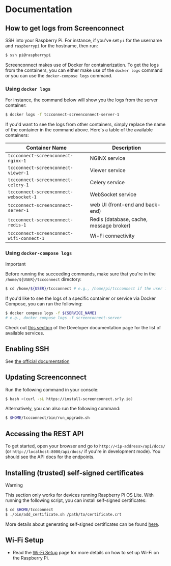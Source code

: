 # Documentation

## How to get logs from Screenconnect

SSH into your Raspberry Pi. For instance, if you've set `pi` for the username
and `raspberrypi` for the hostname, then run:

```bash
$ ssh pi@raspberrypi
```

Screenconnect makes use of Docker for containerization. To get the logs from the
containers, you can either make use of the `docker logs` command or you can
use the `docker-compose logs` command.

### Using `docker logs`

For instance, the command below will show you the logs from the server container:

```bash
$ docker logs -f tccconnect-screenconnect-server-1
```

If you'd want to see the logs from other containers, simply replace the name
of the container in the command above. Here's a table of the available containers:

<!-- create a two-column table -->
| Container Name | Description |
| -------------- | ----------- |
| `tccconnect-screenconnect-nginx-1` | NGINX service |
| `tccconnect-screenconnect-viewer-1` | Viewer service |
| `tccconnect-screenconnect-celery-1` | Celery service |
| `tccconnect-screenconnect-websocket-1` | WebSocket service |
| `tccconnect-screenconnect-server-1` | web UI (front-end and back-end) |
| `tccconnect-screenconnect-redis-1` | Redis (database, cache, message broker) |
| `tccconnect-screenconnect-wifi-connect-1` | Wi-Fi connectivity |

### Using `docker-compose logs`

> [!IMPORTANT]
> Before running the succeeding commands, make sure that you're in the
> `/home/${USER}/tccconnect` directory:
> 
> ```bash
> $ cd /home/${USER}/tccconnect # e.g., /home/pi/tccconnect if the user is `pi`
> ```

If you'd like to see the logs of a specific container or service via Docker Compose,
you can run the following:

```bash
$ docker compose logs -f ${SERVICE_NAME}
# e.g., docker compose logs -f screenconnect-server
```

Check out [this section](/docs/developer-documentation.md#understanding-the-components-that-make-up-screenconnect) of the Developer documentation page for the list of available services.

## Enabling SSH

See [the official documentation](https://www.raspberrypi.org/documentation/remote-access/ssh/)

## Updating Screenconnect

Run the following command in your console:

```bash
$ bash <(curl -sL https://install-screenconnect.srly.io)
```

Alternatively, you can also run the following command:

```bash
$ $HOME/tccconnect/bin/run_upgrade.sh
```

## Accessing the REST API

To get started, open your browser and go to `http://<ip-address>/api/docs/` (or `http://localhost:8000/api/docs/`
if you're in development mode). You should see the API docs for the endpoints.

## Installing (trusted) self-signed certificates

> [!WARNING]
> This section only works for devices running Raspberry Pi OS Lite.
> With running the following script, you can install self-signed certificates:
> 
> ```bash
> $ cd $HOME/tccconnect
> $ ./bin/add_certificate.sh /path/to/certificate.crt
> ```

More details about generating self-signed certificates can be found [here](https://devopscube.com/create-self-signed-certificates-openssl/).

## Wi-Fi Setup

- Read the [Wi-Fi Setup](wifi-setup.md) page for more details on how to set up Wi-Fi on the Raspberry Pi.
